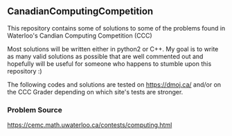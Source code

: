 ## CanadianComputingCompetition
This repository contains some of solutions to some of the problems found in Waterloo's Candian Computing Competition (CCC)

Most solutions will be written either in python2 or C++. My goal is to write as many valid solutions as possible that are well commented out and hopefully will be useful for someone who happens to stumble upon this repository :)

The following codes and solutions are tested on https://dmoj.ca/ and/or on the CCC Grader depending on which site's tests are stronger.

### Problem Source
https://cemc.math.uwaterloo.ca/contests/computing.html
